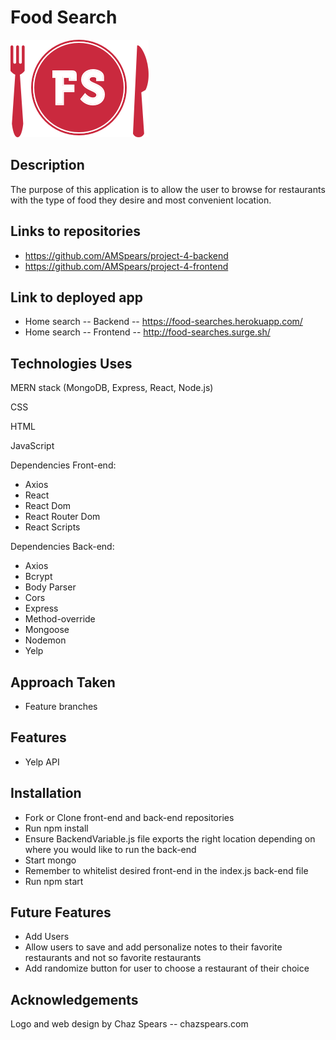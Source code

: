 # Food Search

![picture](./src/Img/FS-logo.png)

## Description

The purpose of this application is to allow the user to browse for restaurants with the type of food they desire and most convenient location.

## Links to repositories

* https://github.com/AMSpears/project-4-backend
* https://github.com/AMSpears/project-4-frontend

## Link to deployed app

* Home search -- Backend -- https://food-searches.herokuapp.com/
* Home search -- Frontend -- http://food-searches.surge.sh/

## Technologies Uses

MERN stack (MongoDB, Express, React, Node.js)

CSS

HTML

JavaScript

Dependencies Front-end:

* Axios
* React
* React Dom
* React Router Dom
* React Scripts

Dependencies Back-end:

* Axios
* Bcrypt
* Body Parser
* Cors
* Express
* Method-override
* Mongoose
* Nodemon
* Yelp

## Approach Taken

* Feature branches

## Features

* Yelp API

## Installation

* Fork or Clone front-end and back-end repositories
* Run npm install
* Ensure BackendVariable.js file exports the right location depending on where you would like to run the back-end
* Start mongo
* Remember to whitelist desired front-end in the index.js back-end file
* Run npm start

## Future Features

* Add Users
* Allow users to save and add personalize notes to their favorite restaurants and not so favorite restaurants
* Add randomize button for user to choose a restaurant of their choice

## Acknowledgements

Logo and web design by Chaz Spears -- chazspears.com
